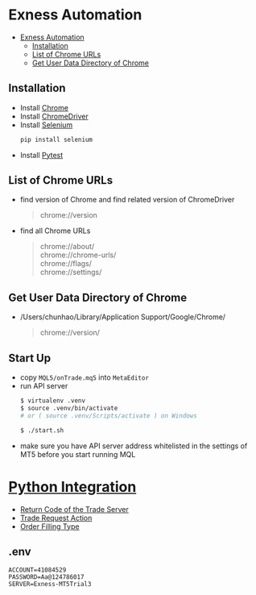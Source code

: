 
# Exness Automation
- [Exness Automation](#exness-automation)
  - [Installation](#installation)
  - [List of Chrome URLs](#list-of-chrome-urls)
  - [Get User Data Directory of Chrome](#get-user-data-directory-of-chrome)

## Installation
- Install [Chrome](https://www.google.com/chrome/)
- Install [ChromeDriver](https://chromedriver.chromium.org/downloads)
- Install [Selenium](https://selenium-python.readthedocs.io/installation.html)
    ```bash
    pip install selenium
    ```
- Install [Pytest](https://docs.pytest.org/en/stable/getting-started.html) 
 

## List of Chrome URLs
- find version of Chrome and find related version of ChromeDriver
    > chrome://version  

- find all Chrome URLs
    > chrome://about/  
    > chrome://chrome-urls/  
    > chrome://flags/  
    > chrome://settings/  

## Get User Data Directory of Chrome
- /Users/chunhao/Library/Application Support/Google/Chrome/
  > chrome://version/


## Start Up
- copy `MQL5/onTrade.mq5` into `MetaEditor`
- run API server
  ```bash
  $ virtualenv .venv
  $ source .venv/bin/activate
  # or ( source .venv/Scripts/activate ) on Windows

  $ ./start.sh
  ```
- make sure you have API server address whitelisted in the settings of MT5 before you start running MQL


# [Python Integration](https://www.mql5.com/en/docs/python_metatrader5)
  - [Return Code of the Trade Server](https://www.mql5.com/en/docs/constants/errorswarnings/enum_trade_return_codes)
  - [Trade Request Action](https://www.mql5.com/en/docs/python_metatrader5/mt5ordercheck_py#trade_request_actions)
  - [Order Filling Type](https://www.mql5.com/en/docs/constants/tradingconstants/orderproperties#enum_order_type_filling)

## .env
```
ACCOUNT=41084529
PASSWORD=Aa@124786017
SERVER=Exness-MT5Trial3
```
